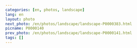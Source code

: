 ```yaml
---
categories: [en, photos, landscape]
lang: en
layout: photo
next_photo: /en/photos/landscape/landscape-P0000383.html
picname: P0000140
prev_photo: /en/photos/landscape/landscape-P0000141.html
tags: []
---
```

